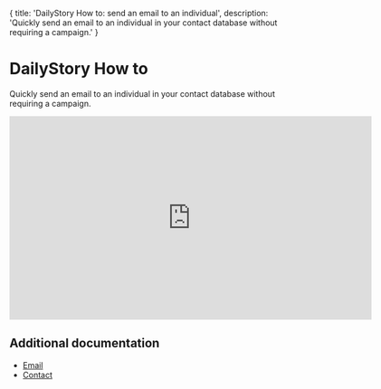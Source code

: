 {
title: 'DailyStory How to: send an email to an individual',
description: 'Quickly send an email to an individual in your contact database without requiring a campaign.'
}
# DailyStory How to
Quickly send an email to an individual in your contact database without requiring a campaign.

<iframe src="https://player.vimeo.com/video/320838983" width="640" height="360" frameborder="0" webkitallowfullscreen mozallowfullscreen allowfullscreen></iframe>

## Additional documentation
* [Email](/Emails/)
* [Contact](/Contacts/)